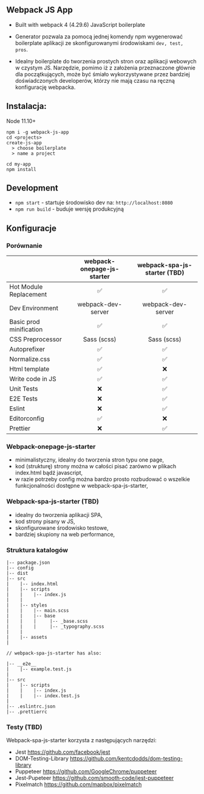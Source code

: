 ## Webpack JS App

- Built with webpack 4 (4.29.6) JavaScript boilerplate
- Generator pozwala za pomocą jednej komendy npm wygenerować boilerplate aplikacji
  ze skonfigurowanymi środowiskami `dev, test, pros`.

- Idealny boilerplate do tworzenia prostych stron oraz aplikacji webowych w czystym JS.
  Narzędzie, pomimo iż z założenia przeznaczone głównie dla początkujących, może być śmiało wykorzystywane przez bardziej
  doświadczonych developerów, którzy nie mają czasu na ręczną konfigurację webpacka.

## Instalacja:

Node 11.10+

```
npm i -g webpack-js-app
cd <projects>
create-js-app
  > choose boilerplate
  > name a project

cd my-app
npm install
```

## Development

- `npm start` - startuje środowisko dev na: `http://localhost:8080`
- `npm run build` - buduje wersję produkcyjną

## Konfiguracje

### Porównanie

|                         | webpack-onepage-js-starter | webpack-spa-js-starter (TBD) |
| :---------------------- | :------------------------: | :--------------------------: |
| Hot Module Replacement  |     :white_check_mark:     |      :white_check_mark:      |
| Dev Environment         |     webpack-dev-server     |      webpack-dev-server      |
| Basic prod minification |     :white_check_mark:     |      :white_check_mark:      |
| CSS Preprocessor        |        Sass (scss)         |         Sass (scss)          |
| Autoprefixer            |     :white_check_mark:     |      :white_check_mark:      |
| Normalize.css           |     :white_check_mark:     |      :white_check_mark:      |
| Html template           |     :white_check_mark:     |             :x:              |
| Write code in JS        |     :white_check_mark:     |      :white_check_mark:      |
| Unit Tests              |            :x:             |      :white_check_mark:      |
| E2E Tests               |            :x:             |      :white_check_mark:      |
| Eslint                  |            :x:             |      :white_check_mark:      |
| Editorconfig            |     :white_check_mark:     |             :x:              | 
| Prettier                |            :x:             |      :white_check_mark:      |

### Webpack-onepage-js-starter

- minimalistyczny, idealny do tworzenia stron typu one page,
- kod (strukturę) strony można w całości pisać zarówno w plikach index.html bądź javascript,
- w razie potrzeby config można bardzo prosto rozbudować o wszelkie funkcjonalności dostępne w webpack-spa-js-starter,

### Webpack-spa-js-starter (TBD)

- idealny do tworzenia aplikacji SPA,
- kod strony pisany w JS,
- skonfigurowane środowisko testowe,
- bardziej skupiony na web performance,

### Struktura katalogów

```
|-- package.json
|-- config
|-- dist
|-- src
|    |-- index.html
|    |-- scripts
|    |    |-- index.js
|    |
|    |-- styles
|    |    |-- main.scss
|    |    |-- base
|    |    |     |-- _base.scss
|    |    |     |-- _typography.scss
|    |
|    |-- assets
|

// webpack-spa-js-starter has also:

|-- __e2e__
|    |-- example.test.js
|
|-- src
|    |-- scripts
|    |    |-- index.js
|    |    |-- index.test.js
|
|-- .eslintrc.json
|-- .prettierrc
```

### Testy (TBD)

Webpack-spa-js-starter korzysta z następujących narzędzi:

- Jest https://github.com/facebook/jest
- DOM-Testing-Library https://github.com/kentcdodds/dom-testing-library
- Puppeteer https://github.com/GoogleChrome/puppeteer
- Jest-Pupeteer https://github.com/smooth-code/jest-puppeteer
- Pixelmatch https://github.com/mapbox/pixelmatch
